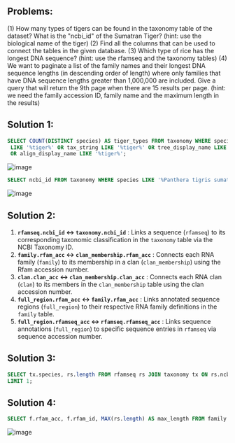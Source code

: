## Problems:
(1) How many types of tigers can be found in the taxonomy table of the dataset? What is the "ncbi_id" of the Sumatran Tiger? (hint: use the biological name of the tiger)
(2) Find all the columns that can be used to connect the tables in the given database.
(3) Which type of rice has the longest DNA sequence? (hint: use the rfamseq and the taxonomy tables)
(4) We want to paginate a list of the family names and their longest DNA sequence lengths (in descending order of length) where only families that have DNA sequence lengths greater than 1,000,000 are included. Give a query that will return the 9th page when there are 15 results per page. (hint: we need the family accession ID, family name and the maximum length in the results)

## Solution 1: 
```sql
SELECT COUNT(DISTINCT species) AS tiger_types FROM taxonomy WHERE species
 LIKE '%tiger%' OR tax_string LIKE '%tiger%' OR tree_display_name LIKE '%tiger%'
 OR align_display_name LIKE '%tiger%';
```
 ![image](https://github.com/user-attachments/assets/70dcaf6c-f78f-4aa5-aaee-261f122d9186)

```sql
SELECT ncbi_id FROM taxonomy WHERE species LIKE '%Panthera tigris sumatrae%';
```

![image](https://github.com/user-attachments/assets/8c5fb8e3-7733-4abe-81a9-909d015994fb)

## Solution 2:
1. **`rfamseq.ncbi_id` ↔ `taxonomy.ncbi_id`** : Links a sequence (`rfamseq`) to its corresponding taxonomic classification in the `taxonomy` table via the NCBI Taxonomy ID.
2. **`family.rfam_acc` ↔ `clan_membership.rfam_acc`** : Connects each RNA family (`family`) to its membership in a clan (`clan_membership`) using the Rfam accession number.
3. **`clan.clan_acc` ↔ `clan_membership.clan_acc`** : Connects each RNA clan (`clan`) to its members in the `clan_membership` table using the clan accession number.
4. **`full_region.rfam_acc` ↔ `family.rfam_acc`** : Links annotated sequence regions (`full_region`) to their respective RNA family definitions in the `family` table.
5. **`full_region.rfamseq_acc` ↔ `rfamseq.rfamseq_acc`** : Links sequence annotations (`full_region`) to specific sequence entries in `rfamseq` via sequence accession number.

## Solution 3:
```sql
SELECT tx.species, rs.length FROM rfamseq rs JOIN taxonomy tx ON rs.ncbi_id = tx.ncbi_id WHERE tx.species LIKE '%rice%' ORDER BY rs.length DESC 
LIMIT 1;
```

## Solution 4:
```sql
SELECT f.rfam_acc, f.rfam_id, MAX(rs.length) AS max_length FROM family f JOIN full_region fr ON f.rfam_acc = fr.rfam_acc JOIN rfamseq rs ON fr.rfamseq_acc = rs.rfamseq_acc WHERE rs.length > 1000000 GROUP BY f.rfam_acc, f.rfam_id ORDER BY max_length DESC LIMIT 15 OFFSET 120;
```
![image](https://github.com/user-attachments/assets/f0e81705-616e-44d4-902f-b7751687175c)

